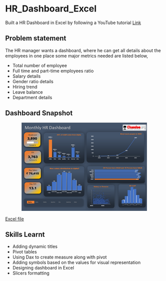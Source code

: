 # HR_Dashboard_Excel

Built a HR Dashboard in Excel by following a YouTube tutorial
[Link](https://www.youtube.com/watch?v=ui657YnwLV8&t=7562s)

## Problem statement 

The HR manager wants a dashboard, where he can get all details about the employees in one place
some major metrics needed are listed below,

- Total number of employee
- Full time and part-time employees ratio
- Salary details 
- Gender ratio details
- Hiring trend
- Leave balance 
- Department details

## Dashboard Snapshot 

<p align="center">
    <img src="https://github.com/Naveen-S6/HR_Dashboard_Excel/blob/main/Excel%20files/ss.png" width="400">
</p>

[Excel file](https://github.com/Naveen-S6/HR_Dashboard_Excel/blob/main/Excel%20files/HR_Dashboard.xlsx)

## Skills Learnt 
- Adding dynamic titles 
- Pivot tables 
- Using Dax to create measure along with pivot 
- Adding symbols based on the values for visual representation 
- Designing dashboard in Excel 
- Slicers formatting
